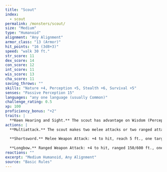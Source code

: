 ```yaml
---
title: "Scout"
index:
  - scout
permalink: /monsters/scout/
size: "Medium"
type: "Humanoid"
alignment: "Any Alignment"
armor_class: "13 (Armor)"
hit_points: "16 (3d8+3)"
speed: "walk 30 ft."
str_score: 11
dex_score: 14
con_score: 12
int_score: 11
wis_score: 13
cha_score: 11
saving_throws: ""
skills: "Nature +4, Perception +5, Stealth +6, Survival +5"
senses: "Passive Perception 15"
languages: "any one language (usually Common)"
challenge_rating: 0.5
xp: 100
proficiency_bonus: "+2"
traits: |
  **Keen Hearing and Sight.** The scout has advantage on Wisdom (Perception) checks that rely on hearing or sight.
actions: |
  **Multiattack.** The scout makes two melee attacks or two ranged attacks.
  
  **Shortsword.** Melee Weapon Attack: +4 to hit, reach 5 ft., one target. Hit: 5 (1d6 + 2) piercing damage.
  
  **Longbow.** Ranged Weapon Attack: +4 to hit, ranged 150/600 ft., one target. Hit: 6 (1d8 + 2) piercing damage.
reactions: ""
excerpt: "Medium Humanoid, Any Alignment"
source: "Basic Rules"
---
```

